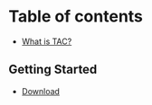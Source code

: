 # Table of contents

* [What is TAC?](README.md)

## Getting Started

* [Download](getting-started/download.md)

